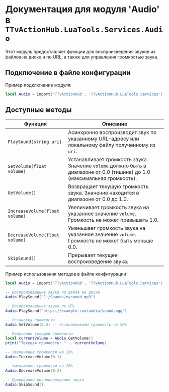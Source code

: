 # Документация для модуля 'Audio' в `TTvActionHub.LuaTools.Services.Audio`

Этот модуль предоставляет функции для воспроизведения звуков из файлов на диске и по URL, а также для управления громкостью звука.

## Подключение в файле конфигурации

Пример подключение модуля:

```lua
local Audio = import('TTvActionHub', 'TTvActionHub.LuaTools.Services').Audio
```

## Доступные методы

| Функция                        | Описание                                                                                                                  |
| ------------------------------ | ------------------------------------------------------------------------------------------------------------------------- |
| `PlaySound(string uri)`        | Асинхронно воспроизводит звук по указанному URL-адресу или локальному файлу полученному из `uri`.                         |
| `SetVolume(float volume)`      | Устанавливает громкость звука. Значение `volume` должно быть в диапазоне от 0.0 (тишина) до 1.0 (максимальная громкость). |
| `GetVolume()`                  | Возвращает текущую громкость звука. Значение находится в диапазоне от 0.0 до 1.0.                                         |
| `IncreaseVolume(float volume)` | Увеличивает громкость звука на указанное значение `volume`. Громкость не может превышать 1.0.                             |
| `DecreaseVolume(float volume)` | Уменьшает громкость звука на указанное значение `volume`. Громкость не может быть меньше 0.0.                             |
| `SkipSound()`                  | Прерывает текущее воспроизведение звука.                                                                                  |

Пример использования методов в файле конфигурации

```lua
local Audio = import('TTvActionHub', 'TTvActionHub.LuaTools.Services').Audio

-- Воспроизведение звука из файла на диске
Audio.PlaySound("C:/Sounds/mysound.mp3")

-- Воспроизведение звука по URL
Audio.PlaySound("https://example.com/audio/sound.ogg")

-- Установка громкости
Audio.SetVolume(0.5) -- Устанавливаем громкость на 50%

-- Получение текущей громкости
local currentVolume = Audio.GetVolume()
print("Текущая громкость: " .. currentVolume)

-- Увеличение громкости на 10%
Audio.IncreaseVolume(0.1)

-- Уменьшение громкости на 20%
Audio.DecreaseVolume(0.2)

-- Прерывание воспроизведения звука
Audio.SkipSound()
```
